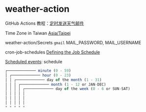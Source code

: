 # weather-action

GitHub Actions 教程：[定时发送天气邮件](http://www.ruanyifeng.com/blog/2019/12/github_actions.html)  

Time Zone in Taiwan [Asia/Taipei](https://www.zeitverschiebung.net/en/timezone/asia--taipei)

weather-action/Secrets `gmail` MAIL_PASSWORD, MAIL_USERNAME

cron-job-schedules [Defining the Job Schedule](https://cloud.google.com/scheduler/docs/configuring/cron-job-schedules?hl=zh-tw)


[Scheduled events](https://help.github.com/en/actions/reference/events-that-trigger-workflows#scheduled-events-schedule): schedule

```js
┌───────────── minute (0 - 59)
│ ┌───────────── hour (0 - 23)
│ │ ┌───────────── day of the month (1 - 31)
│ │ │ ┌───────────── month (1 - 12 or JAN-DEC)
│ │ │ │ ┌───────────── day of the week (0 - 6 or SUN-SAT)
│ │ │ │ │                                   
│ │ │ │ │
│ │ │ │ │
* * * * *
```
